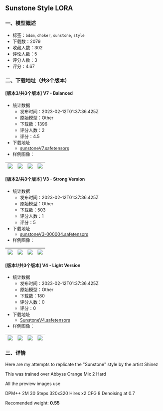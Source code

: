 ## Sunstone Style LORA
### 一、模型概述

- 标签：`bdsm`, `choker`, `sunstone`, `style`
- 下载数：2079
- 收藏人数：302
- 评论人数：5
- 评分人数：3
- 评分：4.67

### 二、下载地址（共3个版本）

#### [版本3/共3个版本] V7 - Balanced

- 统计数据
  - 发布时间：2023-02-12T01:37:36.425Z
  - 原始模型：Other
  - 下载数：1396
  - 评分人数：2
  - 评分：4.5
- 下载地址
  - [sunstoneV7.safetensors](https://civitai.com/api/download/models/9590)
- 样例图像：

| <img src="https://image.civitai.com/xG1nkqKTMzGDvpLrqFT7WA/e1b3d3ab-6893-4085-7a5d-494a72781a00/width=450/92666.jpeg" /> | <img src="https://image.civitai.com/xG1nkqKTMzGDvpLrqFT7WA/5f392957-6a44-498a-9a4d-6cc0d278cb00/width=450/92665.jpeg" /> | <img src="https://image.civitai.com/xG1nkqKTMzGDvpLrqFT7WA/1ad7ce8c-c8c3-4456-fb5f-1711abbac500/width=450/92664.jpeg" /> | <img src="https://image.civitai.com/xG1nkqKTMzGDvpLrqFT7WA/8b132556-200c-4ba7-077e-87c3a839dc00/width=450/92663.jpeg" /> |
| ---- | ---- | ---- | ---- |

#### [版本2/共3个版本] V3 - Strong Version

- 统计数据
  - 发布时间：2023-02-12T01:37:36.425Z
  - 原始模型：Other
  - 下载数：503
  - 评分人数：1
  - 评分：5
- 下载地址
  - [sunstoneV3-000004.safetensors](https://civitai.com/api/download/models/7494)
- 样例图像：

| <img src="https://image.civitai.com/xG1nkqKTMzGDvpLrqFT7WA/77b19dae-a6e6-48fc-9a63-524e298a4600/width=450/70191.jpeg" /> | <img src="https://image.civitai.com/xG1nkqKTMzGDvpLrqFT7WA/175fea16-4901-49b4-c08b-13f1cd54f300/width=450/70210.jpeg" /> | <img src="https://image.civitai.com/xG1nkqKTMzGDvpLrqFT7WA/49b28df8-dedf-4650-bfec-c7de15c24f00/width=450/70209.jpeg" /> | <img src="https://image.civitai.com/xG1nkqKTMzGDvpLrqFT7WA/339482c8-41cb-4c3d-6602-76cf715c3800/width=450/70208.jpeg" /> |
| ---- | ---- | ---- | ---- |

#### [版本1/共3个版本] V4 - Light Version

- 统计数据
  - 发布时间：2023-02-12T01:37:36.425Z
  - 原始模型：Other
  - 下载数：180
  - 评分人数：0
  - 评分：0
- 下载地址
  - [SunstoneV4.safetensors](https://civitai.com/api/download/models/7661)
- 样例图像：

| <img src="https://image.civitai.com/xG1nkqKTMzGDvpLrqFT7WA/748afb49-996a-42cf-1191-4e572f675f00/width=450/71886.jpeg" /> | <img src="https://image.civitai.com/xG1nkqKTMzGDvpLrqFT7WA/7e057ab0-5b47-4b20-af17-eab6d2515800/width=450/71885.jpeg" /> | <img src="https://image.civitai.com/xG1nkqKTMzGDvpLrqFT7WA/a95116ed-4a9b-4379-5c97-86217cf38f00/width=450/71884.jpeg" /> | <img src="https://image.civitai.com/xG1nkqKTMzGDvpLrqFT7WA/913ee2e7-3fd3-4d56-af99-2bdbaf6e9500/width=450/71883.jpeg" /> |
| ---- | ---- | ---- | ---- |


### 三、详情
<p>Here are my attempts to replicate the "Sunstone" style by the artist Shinez</p><p>This was trained over Abbyss Orange Mix 2 Hard</p><p>All the preview images use</p><p>DPM++ 2M  30 Steps  320x320 Hires x2 CFG 8  Denoising at 0.7</p><p>Recomended weight: <strong>0.55</strong></p>
